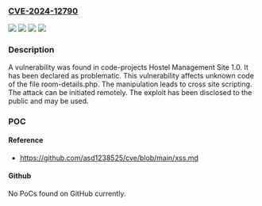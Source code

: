 ### [CVE-2024-12790](https://cve.mitre.org/cgi-bin/cvename.cgi?name=CVE-2024-12790)
![](https://img.shields.io/static/v1?label=Product&message=Hostel%20Management%20Site&color=blue)
![](https://img.shields.io/static/v1?label=Version&message=%3D%201.0%20&color=brighgreen)
![](https://img.shields.io/static/v1?label=Vulnerability&message=Code%20Injection&color=brighgreen)
![](https://img.shields.io/static/v1?label=Vulnerability&message=Cross%20Site%20Scripting&color=brighgreen)

### Description

A vulnerability was found in code-projects Hostel Management Site 1.0. It has been declared as problematic. This vulnerability affects unknown code of the file room-details.php. The manipulation leads to cross site scripting. The attack can be initiated remotely. The exploit has been disclosed to the public and may be used.

### POC

#### Reference
- https://github.com/asd1238525/cve/blob/main/xss.md

#### Github
No PoCs found on GitHub currently.


